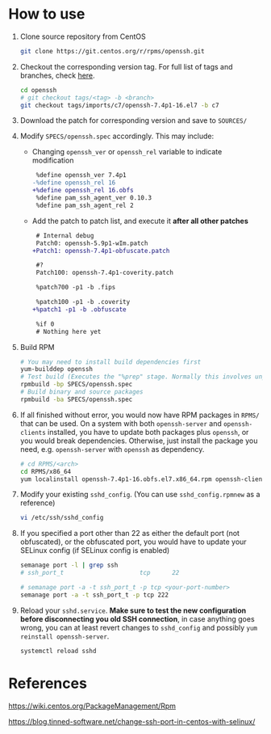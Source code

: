 How to use
======

1. Clone source repository from CentOS
    ```Bash
    git clone https://git.centos.org/r/rpms/openssh.git
    ```

2. Checkout the corresponding version tag. For full list of tags and branches, check [here](https://git.centos.org/summary/rpms!openssh.git).
    ```Bash
    cd openssh
    # git checkout tags/<tag> -b <branch>
    git checkout tags/imports/c7/openssh-7.4p1-16.el7 -b c7
    ```

3. Download the patch for corresponding version and save to `SOURCES/`

4. Modify `SPECS/openssh.spec` accordingly. This may include:
    * Changing `openssh_ver` or `openssh_rel` variable to indicate modification
        ```diff
         %define openssh_ver 7.4p1
        -%define openssh_rel 16
        +%define openssh_rel 16.obfs
         %define pam_ssh_agent_ver 0.10.3
         %define pam_ssh_agent_rel 2
        ```
    * Add the patch to patch list, and execute it **after all other patches**
        ```diff
         # Internal debug
         Patch0: openssh-5.9p1-wIm.patch
        +Patch1: openssh-7.4p1-obfuscate.patch
        
         #?
         Patch100: openssh-7.4p1-coverity.patch
        ```
        ```diff
         %patch700 -p1 -b .fips
        
         %patch100 -p1 -b .coverity
        +%patch1 -p1 -b .obfuscate
        
         %if 0
         # Nothing here yet
        ```

5. Build RPM
    ```Bash
    # You may need to install build dependencies first
    yum-builddep openssh
    # Test build (Executes the "%prep" stage. Normally this involves unpacking the sources and applying any patches.)
    rpmbuild -bp SPECS/openssh.spec
    # Build binary and source packages
    rpmbuild -ba SPECS/openssh.spec
    ```

6. If all finished without error, you would now have RPM packages in `RPMS/` that can be used. On a system with both `openssh-server` and `openssh-clients` installed, you have to update both packages plus `openssh`, or you would break dependencies. Otherwise, just install the package you need, e.g. `openssh-server` with `openssh` as dependency.
    ```Bash
    # cd RPMS/<arch>
    cd RPMS/x86_64
    yum localinstall openssh-7.4p1-16.obfs.el7.x86_64.rpm openssh-clients-7.4p1-16.obfs.el7.x86_64.rpm openssh-server-7.4p1-16.obfs.el7.x86_64.rpm
    ```

7. Modify your existing `sshd_config`. (You can use `sshd_config.rpmnew` as a reference)
    ```Bash
    vi /etc/ssh/sshd_config
    ```

8. If you specified a port other than 22 as either the default port (not obfuscated), or the obfuscated port, you would have to update your SELinux config (if SELinux config is enabled)
    ```Bash
    semanage port -l | grep ssh
    # ssh_port_t                     tcp      22
    
    # semanage port -a -t ssh_port_t -p tcp <your-port-number>
    semanage port -a -t ssh_port_t -p tcp 222
    ```

9. Reload your `sshd.service`. **Make sure to test the new configuration before disconnecting you old SSH connection**, in case anything goes wrong, you can at least revert changes to `sshd_config` and possibly `yum reinstall openssh-server`.
    ```Bash
    systemctl reload sshd
    ```

References
======

https://wiki.centos.org/PackageManagement/Rpm

https://blog.tinned-software.net/change-ssh-port-in-centos-with-selinux/
